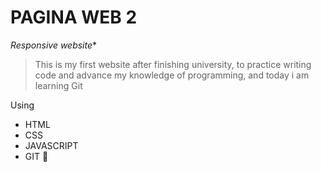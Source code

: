 # PAGINA WEB 2
*Responsive website**

> This is my first website after finishing university, to practice writing code and advance my knowledge of programming, and today i am learning Git

Using
- HTML
- CSS
- JAVASCRIPT
- GIT
:blue_heart:


